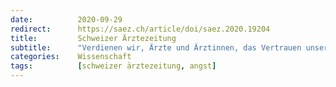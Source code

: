 ```yaml
---
date:          2020-09-29
redirect:      https://saez.ch/article/doi/saez.2020.19204
title:         Schweizer Ärztezeitung
subtitle:      "Verdienen wir, Ärzte und Ärztinnen, das Vertrauen unserer Patienten und Patientinnen in Sachen Corona?"
categories:    Wissenschaft
tags:          [schweizer ärztezeitung, angst]
---
```

